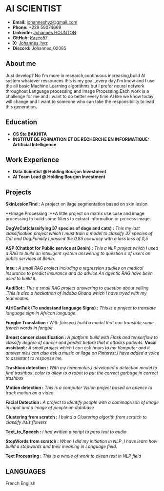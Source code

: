 # AI SCIENTIST 
- **Email:** johanneshyz@gmail.com
- **Phone:** +229 59074669
- **LinkedIn:** [Johannes HOUNTON](https://www.linkedin.com/in/johannes-hounton-a87954271?utm_source=share&utm_campaign=share_via&utm_content=profile&utm_medium=android_app)
- **GitHub:** [Kazeo57](https://github.com/Kazeo57)
- **X:** [Johannes_hyz](https://x.com/Johannes_hyz?t=uvBgfI2sFK9_n2_NL0oaCQ&s=09)
-  **Discord:** Johannes_02085

## About me
Just develop? No I'm more in research,continuous increasing,build AI system whatever ressources this is my goal ,every day.I'm know and I use the all basic Machine Learning algorithms but I prefer neural network throughout Language processing and Image Processing.Each work is a challenge for me and I want to do better every time.AI like we know today will change and I want to someone who can take the responsibility to lead this generation.

## Education
- **CS Ste BAKHITA**
- **INSTITUT DE FORMATION ET DE RECHERCHE EN INFORMATIQUE: Artificial Intelligence** 

## Work Experience 
- **Data Scientist @ Holding Bourjon Investment**
- **AI Team Lead   @ Holding Bourjon Investment**

## Projects
**SkinLesionFind :** A project on ilage segmentation based on skin lesion.

**Image Processing :**A little project on matrix use case and image processing to build some filters to extract information or process image.
  
**DogVsCat(classifying 37 species of dogs and cats) :**
*This my last classification project which I must train a model to classify 37 species of Cat and Dog.Funally I passed the 0,85 accuracy with a loss less of 0,5*

**ASP (Chatbot for Public service at Benin) :** 
*This a NLP project which I used a RAG to build an intelligent system answering to question s of users on public services at Benin.*

**Insu :**
*A small RAG project including a regression studies on medical Insurance to predict insurance and do advice.An agentic RAG have been used to build it.*

**AudiBot :**
*This a small RAG project answering to question about selling .This is also a hackathon of Indaba Ghana which I have tryed with my teammates.*

**AfriCanTalk (To undestand language Signs) :**
*This is a project to translate language sign in African language.*

**Fongbe Translation :**
*With fairseq,I build a model that can translate some french words in fongbe.*

**Breast cancer classification :**
*A platform build with Flask and tensorflow to classify degree of cancer and predict before that it attacks patients.*
**Vocal assistant :**
*A small project which I can ask hours to my Vomputer and it answer me,I can also ask a music or ilage on Pinterest.I have added a voice to assistant to response me.*

**Trashbox detection :**
*With my teammates,I developed a detection model to find trashbox ,color to allow to a robot to put the correct garbage in correct trashbox*

**Motion detection :**
*This is a computer Vision project based on opencv to track motion on a video.*

**Facial Detection :**
*A project to identify  people with a commaprison of image in input and a image of people on database*

**Clustering from scratch :**
*I bulnd a Clustering algorith from scratch to classify Irsis flowers*

**Text_to_Speech :** 
*I had written a script to pass text to audio*

**StopWords from scratch :**
*When I did my initiation in NLP ,I have learn how build a stopwords and their meaning in Language field.*

**Text Processing :**
*This is a whole of work to ckean text in NLP field*

## LANGUAGES
French 
English 







 

